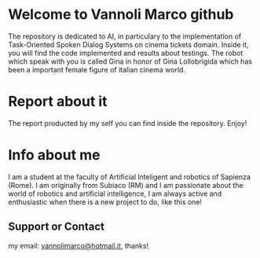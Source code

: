 # Welcome to Vannoli Marco github 
The repository is dedicated to AI, in particulary to the implementation of Task-Oriented Spoken Dialog Systems on cinema tickets domain. Inside it, you will find the code implemented and results about testings. The robot which speak with you is called Gina in honor of Gina Lollobrigida which has been a important female figure of italian cinema world.

# Report about it
The report producted by my self you can find inside the repository. Enjoy!

# Info about me
I am a student at the faculty of Artificial Inteligent and robotics of Sapienza (Rome). I am originally from Subiaco (RM) and I am passionate about the world of robotics and artificial intelligence, I am always active and enthusiastic when there is a new project to do, like this one!

## Support or Contact
my email: vannolimarco@hotmail.it, thanks!
